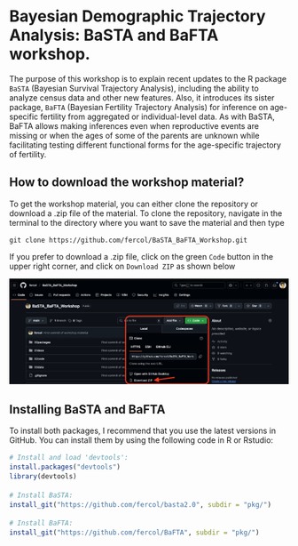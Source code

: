 # Bayesian Demographic Trajectory Analysis: BaSTA and BaFTA workshop.

The purpose of this workshop is to explain recent updates to the R package `BaSTA` (Bayesian Survival Trajectory Analysis), including the ability to analyze census data and other new features. Also, it introduces its sister package, `BaFTA` (Bayesian Fertility Trajectory Analysis) for inference on age-specific fertility from aggregated or individual-level data. As with BaSTA, BaFTA allows making inferences even when reproductive events are missing or when the ages of some of the parents are unknown while facilitating testing different functional forms for the age-specific trajectory of fertility. 

## How to download the workshop material?

To get the workshop material, you can either clone the repository or download a .zip file of the material. To clone the repository, navigate in the terminal to the directory where you want to save the material and then type
```
git clone https://github.com/fercol/BaSTA_BaFTA_Workshop.git
```

If you prefer to download a .zip file, click on the green `Code` button in the upper right corner, and click on `Download ZIP` as shown below

![](/04images/DownloadZIP.png)

## Installing BaSTA and BaFTA
To install both packages, I recommend that you use the latest versions in GitHub. You can install them by using the following code in R or Rstudio:
```R
# Install and load 'devtools':
install.packages("devtools")
library(devtools)

# Install BaSTA:
install_git("https://github.com/fercol/basta2.0", subdir = "pkg/")

# Install BaFTA:
install_git("https://github.com/fercol/BaFTA", subdir = "pkg/")
```


